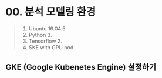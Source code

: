 # 00. 분석 모델링 환경

> 1. Ubuntu 16.04.5
> 2. Python 3.
> 3. Tensorflow 2.
> 4. SKE with GPU nod

## GKE (Google Kubenetes Engine) 설정하기

